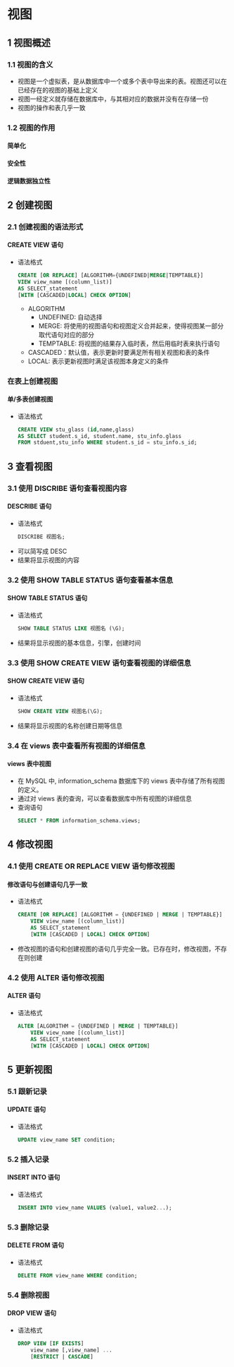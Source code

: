 <link href="style.css" rel="stylesheet">

<h1> 视图 </h1>
<h2> 1 视图概述 </h2>
<h3> 1.1 视图的含义 </h3>

  - 视图是一个虚拟表，是从数据库中一个或多个表中导出来的表。视图还可以在已经存在的视图的基础上定义
  - 视图一经定义就存储在数据库中，与其相对应的数据并没有在存储一份
  - 视图的操作和表几乎一致

<h3> 1.2 视图的作用 </h3>
<h4> 简单化 </h4>
<h4> 安全性 </h4>
<h4> 逻辑数据独立性 </h4>

<h2> 2 创建视图 </h2>
<h3> 2.1 创建视图的语法形式 </h3>
<h4> CREATE VIEW 语句 </h4>

  - 语法格式
    ```SQL
    CREATE [OR REPLACE] [ALGORITHM={UNDEFINED|MERGE|TEMPTABLE}]
    VIEW view_name [(column_list)]
    AS SELECT_statement
    [WITH [CASCADED|LOCAL] CHECK OPTION]
    ```
    - ALGORITHM
      - UNDEFINED: 自动选择
      - MERGE: 将使用的视图语句和视图定义合并起来，使得视图某一部分取代语句对应的部分
      - TEMPTABLE: 将视图的结果存入临时表，然后用临时表来执行语句
    - CASCADED：默认值，表示更新时要满足所有相关视图和表的条件
    - LOCAL: 表示更新视图时满足该视图本身定义的条件

<h3> 在表上创建视图 </h3>
<h4> 单/多表创建视图 </h4>

  - 语法格式
    ```SQL
    CREATE VIEW stu_glass (id,name,glass)
    AS SELECT student.s_id, student.name, stu_info.glass 
    FROM stduent,stu_info WHERE student.s_id = stu_info.s_id;
    ```

<h2> 3 查看视图 </h2>
<h3> 3.1 使用 DISCRIBE 语句查看视图内容 </h3>
<h4> DESCRIBE 语句 </h4>

  - 语法格式
    ```SQL
    DISCRIBE 视图名;
    ```
  - 可以简写成 DESC
  - 结果将显示视图的内容

<h3> 3.2 使用 SHOW TABLE STATUS 语句查看基本信息 </h3>
<h4> SHOW TABLE STATUS 语句 </h4>

  - 语法格式
    ```SQL
    SHOW TABLE STATUS LIKE 视图名 (\G);
    ```
  - 结果将显示视图的基本信息，引擎，创建时间

<h3> 3.3 使用 SHOW CREATE VIEW 语句查看视图的详细信息 </h3>
<h4> SHOW CREATE VIEW 语句 </h4>

  - 语法格式
    ```SQL
    SHOW CREATE VIEW 视图名(\G);
    ```
  - 结果将显示视图的名称创建日期等信息

<h3> 3.4 在 views 表中查看所有视图的详细信息 </h3>
<h4> views 表中视图 </h4>

  - 在 MySQL 中, information_schema 数据库下的 views 表中存储了所有视图的定义。
  - 通过对 views 表的查询，可以查看数据库中所有视图的详细信息
  - 查询语句
    ```SQL
    SELECT * FROM information_schema.views;
    ```

<h2> 4 修改视图 </h2>
<h3> 4.1 使用 CREATE OR REPLACE VIEW 语句修改视图 </h3>
<h4> 修改语句与创建语句几乎一致 </h4>

  - 语法格式
    ```SQL
    CREATE [OR REPLACE] [ALGORITHM = {UNDEFINED | MERGE | TEMPTABLE}]
        VIEW view_name [(column_list)]
        AS SELECT_statement
        [WITH [CASCADED | LOCAL] CHECK OPTION]
    ```
  - 修改视图的语句和创建视图的语句几乎完全一致。已存在时，修改视图，不存在则创建

<h3> 4.2 使用 ALTER 语句修改视图 </h3>
<h4> ALTER 语句 </h4>

  - 语法格式
    ```SQL
    ALTER [ALGORITHM = {UNDEFINED | MERGE | TEMPTABLE}]
        VIEW view_name [(column_list)]
        AS SELECT_statement
        [WITH [CASCADED | LOCAL] CHECK OPTION]
    ```

<h2> 5 更新视图 </h2>
<h3> 5.1 跟新记录 </h3>
<h4> UPDATE 语句 </h4>

  - 语法格式
    ```SQL
    UPDATE view_name SET condition;
    ```

<h3> 5.2 插入记录 </h3>
<h4> INSERT INTO 语句 </h4>

  - 语法格式
    ```SQL
    INSERT INTO view_name VALUES (value1, value2...);
    ```

<h3> 5.3 删除记录 </h3>
<h4> DELETE FROM 语句 </h4>

  - 语法格式
    ```SQL
    DELETE FROM view_name WHERE condition;
    ```

<h3> 5.4 删除视图 </h3>
<h4> DROP VIEW 语句 </h4>

  - 语法格式
    ```SQL
    DROP VIEW [IF EXISTS]
        view_name [,view_name] ...
        [RESTRICT | CASCADE]
    ```